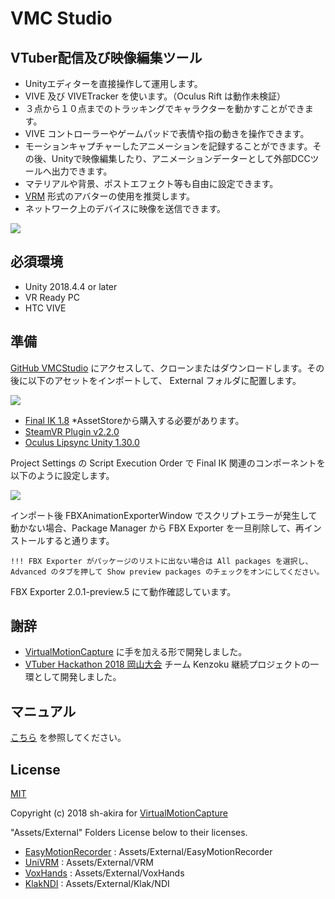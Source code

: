 # VMC Studio

## VTuber配信及び映像編集ツール
- Unityエディターを直接操作して運用します。
- VIVE 及び VIVETracker を使います。（Oculus Rift は動作未検証）
- ３点から１０点までのトラッキングでキャラクターを動かすことができます。
- VIVE コントローラーやゲームパッドで表情や指の動きを操作できます。
- モーションキャプチャーしたアニメーションを記録することができます。その後、Unityで映像編集したり、アニメーションデーターとして外部DCCツールへ出力できます。
- マテリアルや背景、ポストエフェクト等も自由に設定できます。
- [VRM] 形式のアバターの使用を推奨します。
- ネットワーク上のデバイスに映像を送信できます。


![](https://imgur.com/7e25AUK.png)

## 必須環境
- Unity 2018.4.4 or later
- VR Ready PC
- HTC VIVE

## 準備

[GitHub VMCStudio](https://github.com/you-ri/VMCStudio) にアクセスして、クローンまたはダウンロードします。その後に以下のアセットをインポートして、 External フォルダに配置します。

![](https://imgur.com/Y3paCRI.png)

- [Final IK 1.8](https://assetstore.unity.com/packages/tools/animation/final-ik-14290) *AssetStoreから購入する必要があります。
- [SteamVR Plugin v2.2.0](https://assetstore.unity.com/packages/tools/integration/steamvr-plugin-32647)
- [Oculus Lipsync Unity 1.30.0](https://developer.oculus.com/downloads/package/oculus-lipsync-unity/)

Project Settings の Script Execution Order で Final IK 関連のコンポーネントを以下のように設定します。

![](https://imgur.com/IP16UCK.png)

インポート後 FBXAnimationExporterWindow でスクリプトエラーが発生して動かない場合、Package Manager から FBX Exporter を一旦削除して、再インストールすると通ります。

    !!! FBX Exporter がパッケージのリストに出ない場合は All packages を選択し、Advanced のタブを押して Show preview packages のチェックをオンにしてください。

FBX Exporter 2.0.1-preview.5 にて動作確認しています。

## 謝辞
- [VirtualMotionCapture] に手を加える形で開発しました。
- [VTuber Hackathon 2018 岡山大会](http://www.creatorsprime.co.jp/vth2018/web.html) チーム Kenzoku 継続プロジェクトの一環として開発しました。

## マニュアル

[こちら](https://you-ri.github.io/VMCStudio/) を参照してください。

## License

[MIT](LICENSE)

Copyright (c) 2018 sh-akira for [VirtualMotionCapture](https://github.com/sh-akira/VirtualMotionCapture)

"Assets/External" Folders License below to their licenses.

- [EasyMotionRecorder] : Assets/External/EasyMotionRecorder
- [UniVRM](https://github.com/dwango/UniVRM) : Assets/External/VRM
- [VoxHands] : Assets/External/VoxHands
- [KlakNDI] : Assets/External/Klak/NDI


[NDI]: http://ndi.newtek.com/

[VirtualMotionCapture]: https://sh-akira.github.io/VirtualMotionCapture/

[VRM]: https://dwango.github.io/vrm/

[FBXExporter]: https://docs.unity3d.com/Packages/com.unity.formats.fbx@2.0/manual/index.html

[EasyMotionRecorder]: https://github.com/duo-inc/EasyMotionRecorder

[UnityRecorder]: https://assetstore.unity.com/packages/essentials/unity-recorder-94079

[VoxHands]: https://github.com/hiroki-o/VoxHands

[KlakNDI]: https://github.com/keijiro/KlakNDI

[OBS Studio]: https://obsproject.com/ja
